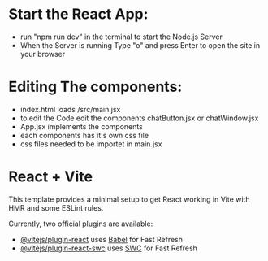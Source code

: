# Start the React App:
- run "npm run dev" in the terminal to start the Node.js Server
- When the Server is running Type "o" and press Enter to open the site in your browser

# Editing The components:
- index.html loads /src/main.jsx
- to edit the Code edit the components chatButton.jsx or chatWindow.jsx
- App.jsx implements the components
- each components has it's own css file
- css files needed to be importet in main.jsx 








# React + Vite

This template provides a minimal setup to get React working in Vite with HMR and some ESLint rules.

Currently, two official plugins are available:

- [@vitejs/plugin-react](https://github.com/vitejs/vite-plugin-react/blob/main/packages/plugin-react/README.md) uses [Babel](https://babeljs.io/) for Fast Refresh
- [@vitejs/plugin-react-swc](https://github.com/vitejs/vite-plugin-react-swc) uses [SWC](https://swc.rs/) for Fast Refresh
